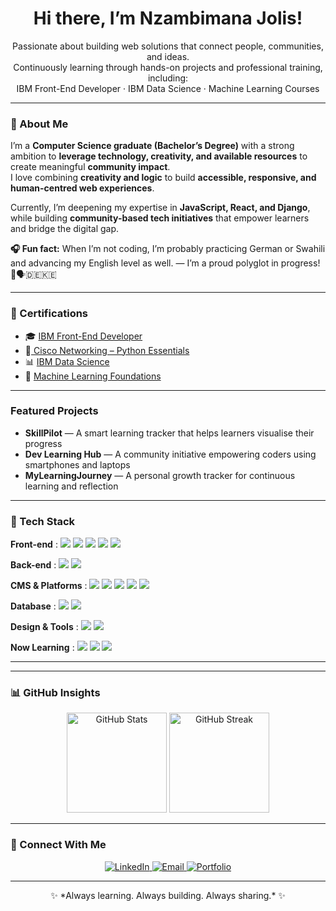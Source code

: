 <!-- ## Hi there 👋
Graduated in Computer Science(Bachelor's degree) with a strong passion for Web development, Artificial Intelligence, machine learning, and data science. I'm learning and building my skills through online courses (IBM front-end developer, IBM Data Science, Machine Learning) and personal projects. I'm excited to connect with like-minded individuals and explore opportunities in the field.

## Skills:

- Programming languages: Python, R, Java, JavaScript, PHP, and SQL 
- Data science tools: Pandas, NumPy, Matplotlib, Scikit-learn, Jupyter Notebook, and IBM Watson Studio
- Machine learning: Supervised and unsupervised learning

## Goals:

- Land an entry-level web developer role, data science role, or research opportunity.
- Continue learning and expanding my skill set in Web Development, Artificial Intelligence, data science and other technologies related to AI and web development

## Let's Connect:
#### Portfolio:
#### Contact & Address:
Location: Isingiro

Email address: nzambimanafranck@gmail.com


**JolisNzamb21st/JolisNzamb21st** is a ✨ _special_ ✨ repository because its `README.md` (this file) appears on your GitHub profile.

Here are some ideas to get you started:

- 🔭 I’m currently working on ...
- 🌱 I’m currently learning ...
- 👯 I’m looking to collaborate on ...
- 🤔 I’m looking for help with ...
- 💬 Ask me about ...
- 📫 How to reach me: ...
- 😄 Pronouns: ...
- ⚡ Fun fact: ...

👋 Hi there! I'm Nzambimana Jolis — a Computer Science graduate with a strong passion for Web Development, Artificial Intelligence, Machine Learning, and Data Science.

💡 I’m continuously building my skills through hands-on personal projects and professional online training, including but not limited to:
- IBM Front-End Developer
- IBM Data Science
- Machine Learning courses

🔧 **Tech Stack**  
- Front-end:
  HTML · CSS · Bootstrap · JavaScript · React  PHP
- Back-end:
  Python · Django
- Data Science Tools: Pandas, NumPy, Matplotlib, Scikit-learn, Jupyter Notebook, IBM Watson Studio  
- Machine Learning: Supervised & Unsupervised Learning  

🎯 **Goals**
- Land an entry-level role in Web Development, Data Science, or research opportunity.
- Continuously expand my knowledge in AI, Web Technologies, and Software Development.

🌐**Let’s Connect!**
[Portfolio](https://jolisnzamb21st.github.io/My-portifolio/) | [WhatsApp](https://wa.me/256789172498)  

📍 Location: Isingiro -->




<h1 align="center"> Hi there, I’m Nzambimana Jolis!</h1>

<p align="center">
   Passionate about building web solutions that connect people, communities, and ideas.<br>
   Continuously learning through hands-on projects and professional training, including:<br>
   IBM Front-End Developer ·  IBM Data Science ·  Machine Learning Courses
</p>

---

### 🧠 About Me
I’m a **Computer Science graduate (Bachelor’s Degree)** with a strong ambition to **leverage technology, creativity, and available resources** to create meaningful **community impact**.  
I love combining **creativity and logic** to build **accessible, responsive, and human-centred web experiences**.  

Currently, I’m deepening my expertise in **JavaScript, React, and Django**, while building **community-based tech initiatives** that empower learners and bridge the digital gap.

**🎧 Fun fact:** When I’m not coding, I’m probably practicing German or Swahili and advancing my English level as well. — I’m a proud polyglot in progress! 🧠🗣️🇩🇪🇰🇪

---

### 🏅 Certifications
- 🎓 [IBM Front-End Developer](https://www.credly.com/badges/3ed6f1cc-be5e-4e93-a852-103a52490789) 
- 🐍[ Cisco Networking – Python Essentials](https://www.credly.com/badges/7811a030-ab09-4455-9c70-1efc1f7f64f3)
- 📊 [IBM Data Science](https://www.credly.com/badges/3ed6f1cc-be5e-4e93-a852-103a52490789)  
- 🤖 [Machine Learning Foundations](https://www.coursera.org/account/accomplishments/certificate/#)

---

###  Featured Projects
-  **SkillPilot** — A smart learning tracker that helps learners visualise their progress  
-  **Dev Learning Hub** — A community initiative empowering coders using smartphones and laptops  
-  **MyLearningJourney** — A personal growth tracker for continuous learning and reflection  

---

### 🔧 Tech Stack

<p align="center">
  
**Front-end** :       <img src="https://img.shields.io/badge/HTML5-E34F26?style=for-the-badge&logo=html5&logoColor=white"/> 
<img src="https://img.shields.io/badge/CSS3-1572B6?style=for-the-badge&logo=css3&logoColor=white"/> 
<img src="https://img.shields.io/badge/Bootstrap-7952B3?style=for-the-badge&logo=bootstrap&logoColor=white"/> 
<img src="https://img.shields.io/badge/JavaScript-F7DF1E?style=for-the-badge&logo=javascript&logoColor=black"/> 
<img src="https://img.shields.io/badge/React-61DAFB?style=for-the-badge&logo=react&logoColor=black"/>

**Back-end** :        <img src="https://img.shields.io/badge/Python-3776AB?style=for-the-badge&logo=python&logoColor=white"/> 
<img src="https://img.shields.io/badge/Django-092E20?style=for-the-badge&logo=django&logoColor=white"/>

**CMS & Platforms** : <img src="https://img.shields.io/badge/WordPress-21759B?style=for-the-badge&logo=wordpress&logoColor=white"/> 
<img src="https://img.shields.io/badge/Git-F05032?style=for-the-badge&logo=git&logoColor=white"/> 
<img src="https://img.shields.io/badge/GitHub-181717?style=for-the-badge&logo=github&logoColor=white"/> 
<img src="https://img.shields.io/badge/Netlify-00C7B7?style=for-the-badge&logo=netlify&logoColor=white"/> 
<img src="https://img.shields.io/badge/Render-46E3B7?style=for-the-badge&logo=render&logoColor=black"/>

**Database** :        <img src="https://img.shields.io/badge/SQLite-003B57?style=for-the-badge&logo=sqlite&logoColor=white"/> 
<img src="https://img.shields.io/badge/MySQL-4479A1?style=for-the-badge&logo=mysql&logoColor=white"/>

**Design & Tools** :  <img src="https://img.shields.io/badge/VS_Code-0078D4?style=for-the-badge&logo=visualstudiocode&logoColor=white"/> 
<img src="https://img.shields.io/badge/Figma-F24E1E?style=for-the-badge&logo=figma&logoColor=white"/>

**Now Learning** :    <img src="https://img.shields.io/badge/Tailwind_CSS-38B2AC?style=for-the-badge&logo=tailwind-css&logoColor=white"/> 
<img src="https://img.shields.io/badge/Node.js-339933?style=for-the-badge&logo=nodedotjs&logoColor=white"/> 
<img src="https://img.shields.io/badge/REST_API-005571?style=for-the-badge"/>

</p>

---

<p align="center">
  <!-- Visual tech badges (you can uncomment if you want them visible) -->
  <!--
  ![JavaScript](https://img.shields.io/badge/JavaScript-F7DF1E?style=for-the-badge&logo=javascript&logoColor=black)
  ![React](https://img.shields.io/badge/React-20232A?style=for-the-badge&logo=react&logoColor=61DAFB)
  ![Django](https://img.shields.io/badge/Django-092E20?style=for-the-badge&logo=django&logoColor=white)
  ![Figma](https://img.shields.io/badge/Figma-F24E1E?style=for-the-badge&logo=figma&logoColor=white)
  -->
</p>

---

### 📊 GitHub Insights
<p align="center">
  <img src="https://github-readme-stats.vercel.app/api?username=JolisNzamb21st&show_icons=true&theme=tokyonight" alt="GitHub Stats" height="160"/>
  <img src="https://github-readme-streak-stats.herokuapp.com/?user=JolisNzamb21st&theme=tokyonight" alt="GitHub Streak" height="160"/>
</p>

---

### 🤝 Connect With Me
<p align="center">
  <a href="https://www.linkedin.com/in/jolis-nzambimana-849148152/" target="_blank">
    <img src="https://img.shields.io/badge/LinkedIn-%230A66C2.svg?style=for-the-badge&logo=linkedin&logoColor=white" alt="LinkedIn"/>
  </a>
  <a href="mailto:nzambimanafranck@gmail.com" target="_blank">
    <img src="https://img.shields.io/badge/Email-D14836?style=for-the-badge&logo=gmail&logoColor=white" alt="Email"/>
  </a>
  <a href="https://jolisnzamb21st.github.io/My-portifolio/" target="_blank">
    <img src="https://img.shields.io/badge/Portfolio-%2312100E.svg?style=for-the-badge&logo=firefox&logoColor=white" alt="Portfolio"/>
  </a>
</p>

---

<p align="center">
  ✨ *Always learning. Always building. Always sharing.* ✨
</p>
